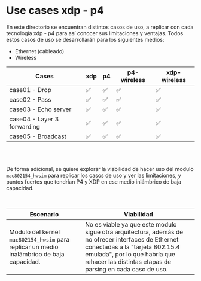 # Use cases xdp - p4

En este directorio se encuentran distintos casos de uso, a replicar con cada tecnología xdp - p4 para así conocer sus limitaciones y ventajas. Todos estos casos de uso se desarrollarán para los siguientes medios:

- Ethernet (cableado)
- Wireless


| Cases         | xdp | p4 |  p4-wireless | xdp-wireless    |
|---------------|-----|----|---| --- |
| case01 - Drop               | :white_check_mark:    | :white_check_mark:   |  :white_check_mark:  | :white_check_mark: |
| case02 - Pass               | :white_check_mark:    | :white_check_mark:   |  :white_check_mark:  | :white_check_mark: |
| case03 - Echo server        | :white_check_mark:    | :white_check_mark:   |  :white_check_mark:  | :white_check_mark: |
| case04 - Layer 3 forwarding | :white_check_mark:    | :white_check_mark:   |  :white_check_mark:  | :white_check_mark: |
| case05 - Broadcast          | :white_check_mark:    | :white_check_mark:   |  :white_check_mark:  | :white_check_mark: |


<br />
<br />


De forma adicional, se quiere explorar la viabilidad de hacer uso del modulo `mac802154_hwsim` para replicar los casos de uso y ver las limitaciones, y puntos fuertes que tendrían P4 y XDP en ese medio inlámbrico de baja capacidad. 

<br />


| Escenario         | Viabilidad |
|---------------|-----|
| Modulo del kernel `mac802154_hwsim` para replicar un medio inalámbrico de baja capacidad. | No es viable ya que este modulo sigue otra arquitectura, además de no ofrecer interfaces de Ethernet conectadas a la "tarjeta 802.15.4 emulada", por lo que habría que rehacer las distintas etapas de parsing en cada caso de uso. |

